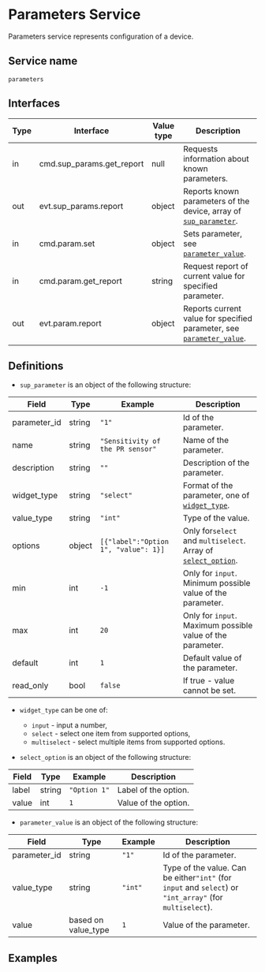 # Parameters Service

Parameters service represents configuration of a device.

## Service name

`parameters`

## Interfaces

| Type | Interface                 | Value type | Description                                                                           |
|------|---------------------------|------------|---------------------------------------------------------------------------------------|
| in   | cmd.sup_params.get_report | null       | Requests information about known parameters.                                          |
| out  | evt.sup_params.report     | object     | Reports known parameters of the device, array of [`sup_parameter`](#definitions).     |
| in   | cmd.param.set             | object     | Sets parameter, see [`parameter_value`](#definitions).                                |
| in   | cmd.param.get_report      | string     | Request report of current value for specified parameter.                              |
| out  | evt.param.report          | object     | Reports current value for specified parameter, see [`parameter_value`](#definitions). |

## Definitions

* `sup_parameter` is an object of the following structure:

| Field        | Type   | Example                              | Description                                                                   |
|--------------|--------|--------------------------------------|-------------------------------------------------------------------------------|
| parameter_id | string | `"1"`                                | Id of the parameter.                                                          |
| name         | string | `"Sensitivity of the PR sensor"`     | Name of the parameter.                                                        |
| description  | string | `""`                                 | Description of the parameter.                                                 |
| widget_type  | string | `"select"`                           | Format of the parameter, one of [`widget_type`](#definitions).                |
| value_type   | string | `"int"`                              | Type of the value.                                                            |
| options      | object | `[{"label":"Option 1", "value": 1}]` | Only for`select` and `multiselect`. Array of [`select_option`](#definitions). |
| min          | int    | `-1`                                 | Only for `input`. Minimum possible value of the parameter.                    |
| max          | int    | `20`                                 | Only for `input`. Maximum possible value of the parameter.                    |
| default      | int    | `1`                                  | Default value of the parameter.                                               |
| read_only    | bool   | `false`                              | If true - value cannot be set.                                                |

* `widget_type` can be one of:
  * `input` - input a number,
  * `select` - select one item from supported options,
  * `multiselect` - select multiple items from supported options.
  
* `select_option` is an object of the following structure:

| Field | Type   | Example      | Description          |
|-------|--------|--------------|----------------------|
| label | string | `"Option 1"` | Label of the option. |
| value | int    | `1`          | Value of the option. | 

* `parameter_value` is an object of the following structure:

| Field        | Type                  | Example | Description                                                                                              |
|--------------|-----------------------|---------|----------------------------------------------------------------------------------------------------------|
| parameter_id | string                | `"1"`   | Id of the parameter.                                                                                     |
| value_type   | string                | `"int"` | Type of the value. Can be either`"int"` (for `input` and `select`) or `"int_array"` (for `multiselect`). |
| value        | based on value_type   | `1`     | Value of the parameter.                                                                                  |

## Examples
